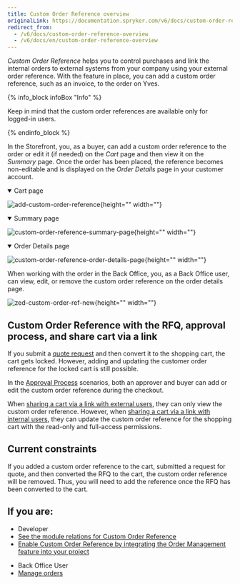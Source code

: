 ```yaml
---
title: Custom Order Reference overview
originalLink: https://documentation.spryker.com/v6/docs/custom-order-reference-overview
redirect_from:
  - /v6/docs/custom-order-reference-overview
  - /v6/docs/en/custom-order-reference-overview
---
```


*Custom Order Reference* helps you to control purchases and link the internal orders to external systems from your company using your external order reference. With the feature in place, you can add a custom order reference, such as an invoice, to the order on Yves. 

{% info_block infoBox "Info" %}

Keep in mind that the custom order references are available only for logged-in users.

{% endinfo_block %}


In the Storefront, you, as a buyer, can add a custom order reference to the order or edit it (if needed) on the *Cart* page and then view it on the *Summary* page. Once the order has been placed, the reference becomes non-editable and is displayed on the *Order Details* page in your customer account. 

<details open>
<summary>Cart page</summary>

![add-custom-order-reference](https://spryker.s3.eu-central-1.amazonaws.com/docs/Features/Order+Management/Custom+Order+Reference/add-custom-order-reference.gif){height="" width=""}

</details>

<details open>
<summary>Summary page</summary>

![custom-order-reference-summary-page](https://spryker.s3.eu-central-1.amazonaws.com/docs/Features/Order+Management/Custom+Order+Reference/custom-order-reference-summary-page.png){height="" width=""}

</details>

<details open>

<summary>Order Details page </summary>

![custom-order-reference-order-details-page](https://spryker.s3.eu-central-1.amazonaws.com/docs/Features/Order+Management/Custom+Order+Reference/custom-order-reference-order-details-page.gif){height="" width=""}

</details>

When working with the order in the Back Office, you, as a Back Office user, can view, edit, or remove the custom order reference on the order details page.

![zed-custom-order-ref-new](https://spryker.s3.eu-central-1.amazonaws.com/docs/Features/Order+Management/Custom+Order+Reference/zed-change-custom-order-reference.gif){height="" width=""}

## Custom Order Reference with the RFQ, approval process, and share cart via a link
If you submit a [quote request](https://documentation.spryker.com/docs/quotation-process-rfq-feature-overview-201907) and then convert it to the shopping cart, the cart gets locked. However, adding and updating the customer order reference for the locked cart is still possible. 

In the [Approval Process](https://documentation.spryker.com/docs/approval-process) scenarios, both an approver and buyer can add or edit the custom order reference during the checkout.

When [sharing a cart via a link with external users](https://documentation.spryker.com/docs/unique-url-per-cart-for-easy-sharing-overview-201907), they can only view the custom order reference. However, when [sharing a cart via a link with internal users](https://documentation.spryker.com/docs/unique-url-per-cart-for-easy-sharing-overview-201907), they can update the custom order reference for the shopping cart with the read-only and full-access permissions. 


## Current constraints
If you added a custom order reference to the cart, submitted a request for quote, and then converted the RFQ to the cart, the custom order reference will be removed. Thus, you will need to add the reference once the RFQ has been converted to the cart.


## If you are:

<div class="mr-container">
    <div class="mr-list-container">
        <!-- col1 -->
        <div class="mr-col">
            <ul class="mr-list mr-list-green">
                <li class="mr-title">Developer</li>
                <li><a href="https://documentation.spryker.com/docs/custom-order-reference-module-relations" class="mr-link">See the module relations for Custom Order Reference</a></li>
              <li><a href="https://documentation.spryker.com/docs/custom-order-reference-feature-integration" class="mr-link">Enable Custom Order Reference by integrating the Order Management feature into your project</a></li>
            </ul>
        </div>
      <!-- col2 -->
        <div class="mr-col">
            <ul class="mr-list mr-list-blue">
                <li class="mr-title">Back Office User</li>
                 <li><a href="https://documentation.spryker.com/docs/managing-orders">Manage orders</a></li>
            </ul>
        </div>  
</div>
</div>
